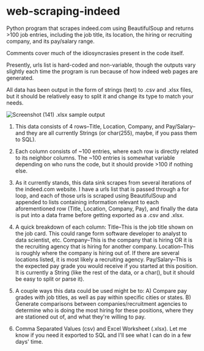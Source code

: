 # web-scraping-indeed
Python program that scrapes indeed.com using BeautifulSoup and returns >100 job entries,
including the job title, its location, the hiring or recruiting company, and its pay/salary range.

Comments cover much of the idiosyncrasies present in the code itself.

Presently, urls list is hard-coded and non-variable, though the outputs vary slightly
each time the program is run because of how indeed web pages are generated.

All data has been output in the form of strings (text) to .csv and .xlsx files,
but it should be relatively easy to split it and change its type to match your needs.


![Screenshot (141)](https://user-images.githubusercontent.com/75468526/139594039-5bb4d3ba-5959-44e3-82c7-50653b2db169.png)
.xlsx sample output


1. This data consists of 4 rows–Title, Location, Company, and Pay/Salary–and they are all currently Strings (or char(255), maybe, if you pass them to SQL).


2. Each column consists of ~100 entries, where each row is directly related to its neighbor columns. The ~100 entries is somewhat variable depending on who runs the code, but it should provide >100 if nothing else.


3. As it currently stands, this data sink scrapes from several iterations of the indeed.com website. I have a urls list that is passed through a for loop, and each of those urls is scraped using BeautifulSoup and appended to lists containing information relevant to each aforementioned row (Title, Location, Company, Pay), and finally the data is put into a data frame before getting exported as a .csv and .xlsx.


4. A quick breakdown of each column:
Title–This is the job title shown on the job card. This could range form software developer to analyst to data scientist, etc.
Company–This is the company that is hiring OR it is the recruiting agency that is hiring for another company.
Location–This is roughly where the company is hiring out of. If there are several locations listed, it is most likely a recruiting agency.
Pay/Salary–This is the expected pay grade you would receive if you started at this position. It is currently a String (like the rest of the data, or a char(), but it should be easy to split or parse it).


5. A couple ways this data could be used might be to:
A) Compare pay grades with job titles, as well as pay within specific cities or states.
B) Generate comparisons between companies/recruitment agencies to determine who is doing the most hiring for these positions, where they are stationed out of, and what they're willing to pay.


6. Comma Separated Values (csv) and Excel Worksheet (.xlsx).
Let me know if you need it exported to SQL and I'll see what I can do in a few days' time.
